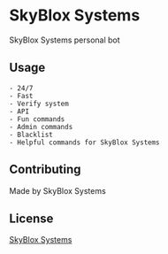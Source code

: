 # SkyBlox Systems

SkyBlox Systems personal bot

## Usage

```
- 24/7
- Fast
- Verify system
- API
- Fun commands
- Admin commands
- Blacklist
- Helpful commands for SkyBlox Systems
```

## Contributing
Made by SkyBlox Systems

## License
[SkyBlox Systems](https://www.skybloxsystems.ga/server/skybloxnode/TOS.html)
